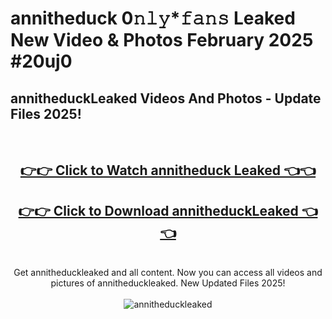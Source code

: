 # annitheduck 0𝚗𝚕𝚢*𝚏𝚊𝚗𝚜 Leaked New Video & Photos February 2025 #20uj0

<h2>annitheduckLeaked Videos And Photos - Update Files 2025!</h2>
<br>
<div align="center">
<h2><a href="https://mediaupload.pro?title=annitheduck&ref=11F" rel="nofollow">👉👉 Click to Watch annitheduck Leaked 👈👈</a></h2>
<h2><a href="https://mediaupload.pro?title=annitheduck&ref=11F" rel="nofollow">👉👉 Click to Download annitheduckLeaked 👈👈</a></h2>
<br>
Get annitheduckleaked and all content. Now you can access all videos and pictures of annitheduckleaked. New Updated Files 2025!
<br>
<br>
<a href="https://mediaupload.pro?title=annitheduck&ref=11F" rel="nofollow" data-target="animated-image.originalLink"><img src="https://i.ibb.co/Gkj2r4b/banner.png" alt="annitheduckleaked" style="max-width: 100%; display: inline-block;" data-target="animated-image.originalImage"></a>
</div>
<br>

